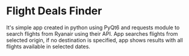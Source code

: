 # Flight Deals Finder

It's simple app created in python using PyQt6 and requests module to search flights from Ryanair using their API. App searches flights from selected origin, if no destination is specified, app shows results with all flights available in selected dates.